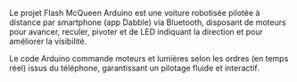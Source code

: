 Le projet Flash McQueen Arduino est une voiture robotisée pilotée à distance par smartphone (app Dabble) via Bluetooth, disposant de moteurs pour avancer, reculer, pivoter et de LED indiquant la direction et pour améliorer la visibilité.

Le code Arduino commande moteurs et lumières selon les ordres (en temps réel) issus du téléphone, garantissant un pilotage fluide et interactif. 
